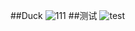##Duck
![111](https://github.com/masery09143521/MIS-1/blob/master/Duck/111.JPG)
##测试
![test](https://github.com/masery09143521/MIS-1/blob/master/Duck/test.JPG)
